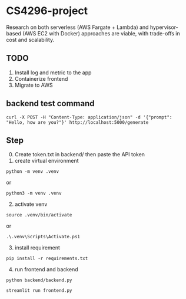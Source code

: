 # CS4296-project
Research on both serverless (AWS Fargate + Lambda) and hypervisor-based (AWS EC2 with Docker) approaches are viable, with trade-offs in cost and scalability.

## TODO
1. Install log and metric to the app
2. Containerize frontend
3. Migrate to AWS



## backend test command
```
curl -X POST -H "Content-Type: application/json" -d '{"prompt": "Hello, how are you?"}' http://localhost:5000/generate
```

## Step
0. Create token.txt in backend/ then paste the API token
1. create virtual environment
```
python -m venv .venv
```
  or
```
python3 -m venv .venv
```
2. activate venv
```
source .venv/bin/activate
```
  or
```
.\.venv\Scripts\Activate.ps1
```
3. install requirement
```
pip install -r requirements.txt
```

4. run frontend and backend
```
python backend/backend.py
```
```
streamlit run frontend.py
```
